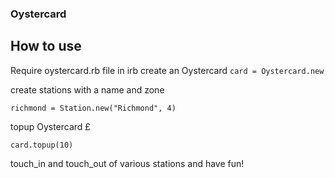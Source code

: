 ### Oystercard ###


## How to use


Require oystercard.rb file in irb
create an Oystercard
```card = Oystercard.new```

create stations with a name and zone

```richmond = Station.new("Richmond", 4)```

topup Oystercard £

```card.topup(10)```

touch_in and touch_out of various stations and have fun!
